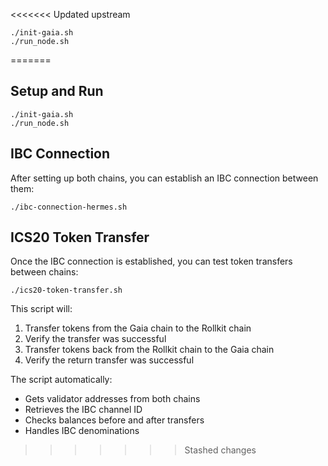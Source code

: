 <<<<<<< Updated upstream
```shell
./init-gaia.sh
./run_node.sh
```
=======
## Setup and Run

```shell
./init-gaia.sh
./run_node.sh
```

## IBC Connection

After setting up both chains, you can establish an IBC connection between them:

```shell
./ibc-connection-hermes.sh
```

## ICS20 Token Transfer

Once the IBC connection is established, you can test token transfers between chains:

```shell
./ics20-token-transfer.sh
```

This script will:
1. Transfer tokens from the Gaia chain to the Rollkit chain
2. Verify the transfer was successful
3. Transfer tokens back from the Rollkit chain to the Gaia chain
4. Verify the return transfer was successful

The script automatically:
- Gets validator addresses from both chains
- Retrieves the IBC channel ID
- Checks balances before and after transfers
- Handles IBC denominations
>>>>>>> Stashed changes
